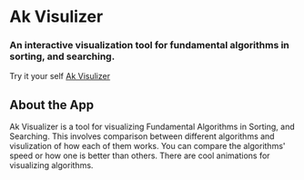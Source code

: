 # Ak Visulizer

### An interactive visualization tool for fundamental algorithms in sorting, and searching.

Try it your self [Ak Visulizer](https://akvisulizer.netlify.app/)

## About the App

Ak Visualizer is a tool for visualizing Fundamental Algorithms in Sorting, and Searching. This involves comparison between different algorithms and visulization of how each of them works. You can compare the algorithms' speed or how one is better than others. There are cool animations for visualizing algorithms.
